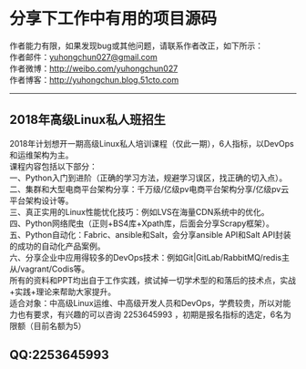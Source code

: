 # 分享下工作中有用的项目源码

作者能力有限，如果发现bug或其他问题，请联系作者改正，如下所示：<br>
作者邮件：yuhongchun027@gmail.com<br>
作者微博：http://weibo.com/yuhongchun027<br>
作者博客：http://yuhongchun.blog.51cto.com

***
## 2018年高级Linux私人班招生
2018年计划想开一期高级Linux私人培训课程（仅此一期），6人指标，以DevOps和运维架构为主。<br>
课程内容包括以下部分：<br>
一、Python入门到进阶（正确的学习方法，规避学习误区，找正确的切入点）。<br>
二、集群和大型电商平台架构分享：千万级/亿级pv电商平台架构分享/亿级pv云平台架构设计等。<br>
三、真正实用的Linux性能忧化技巧：例如LVS在海量CDN系统中的优化。<br>
四、Python网络爬虫（正则+BS4库+Xpath库，后面会分享Scrapy框架）。<br>
五、Python自动化：Fabric、ansible和Salt，会分享ansible API和Salt API封装的成功的自动化产品案例。<br>
六、分享企业中应用得较多的DevOps技术：例如Git|GitLab/RabbitMQ/redis主从/vagrant/Codis等。<br>
所有的资料和PPT均出自于工作实践，摈试掉一切学术型的和落后的技术点，实战+实践+理论来帮助大家提升。<br>
适合对象：中高级Linux运维、中高级开发人员和DevOps，学费较贵，所以对能力也有要求，有兴趣的可以咨询 2253645993 ，初期是报名指标的选定，6名为限额（目前名额为5）
## QQ:2253645993
